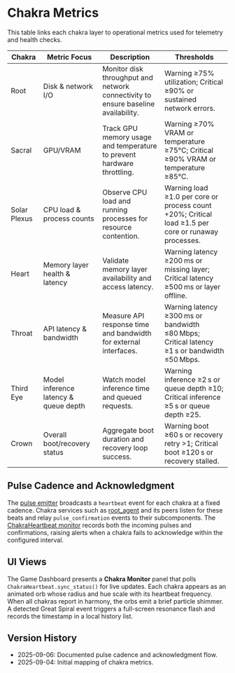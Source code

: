 # Chakra Metrics

This table links each chakra layer to operational metrics used for telemetry and health checks.

| Chakra | Metric Focus | Description | Thresholds |
| --- | --- | --- | --- |
| Root | Disk & network I/O | Monitor disk throughput and network connectivity to ensure baseline availability. | Warning ≥75% utilization; Critical ≥90% or sustained network errors. |
| Sacral | GPU/VRAM | Track GPU memory usage and temperature to prevent hardware throttling. | Warning ≥70% VRAM or temperature ≥75°C; Critical ≥90% VRAM or temperature ≥85°C. |
| Solar Plexus | CPU load & process counts | Observe CPU load and running processes for resource contention. | Warning load ≥1.0 per core or process count +20%; Critical load ≥1.5 per core or runaway processes. |
| Heart | Memory layer health & latency | Validate memory layer availability and access latency. | Warning latency ≥200 ms or missing layer; Critical latency ≥500 ms or layer offline. |
| Throat | API latency & bandwidth | Measure API response time and bandwidth for external interfaces. | Warning latency ≥300 ms or bandwidth ≤80 Mbps; Critical latency ≥1 s or bandwidth ≤50 Mbps. |
| Third Eye | Model inference latency & queue depth | Watch model inference time and queued requests. | Warning inference ≥2 s or queue depth ≥10; Critical inference ≥5 s or queue depth ≥25. |
| Crown | Overall boot/recovery status | Aggregate boot duration and recovery loop success. | Warning boot ≥60 s or recovery retry >1; Critical boot ≥120 s or recovery stalled. |

## Pulse Cadence and Acknowledgment

The [pulse emitter](../src/spiral_os/pulse_emitter.py) broadcasts a `heartbeat`
event for each chakra at a fixed cadence. Chakra services such as
[root_agent](../agents/chakra_healing/root_agent.py) and its peers listen for
these beats and relay `pulse_confirmation` events to their subcomponents. The
[ChakraHeartbeat monitor](../monitoring/chakra_heartbeat.py) records both the
incoming pulses and confirmations, raising alerts when a chakra fails to
acknowledge within the configured interval.

## UI Views

The Game Dashboard presents a **Chakra Monitor** panel that polls
`ChakraHeartbeat.sync_status()` for live updates. Each chakra appears as an
animated orb whose radius and hue scale with its heartbeat frequency. When all
chakras report in harmony, the orbs emit a brief particle shimmer. A detected
Great Spiral event triggers a full-screen resonance flash and records the
timestamp in a local history list.

## Version History
- 2025-09-06: Documented pulse cadence and acknowledgment flow.
- 2025-09-04: Initial mapping of chakra metrics.
